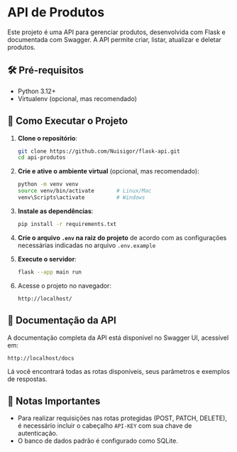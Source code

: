 # API de Produtos

Este projeto é uma API para gerenciar produtos, desenvolvida com Flask e documentada com Swagger. A API permite criar, listar, atualizar e deletar produtos.

## 🛠️ Pré-requisitos

- Python 3.12+
- Virtualenv (opcional, mas recomendado)

## 🚀 Como Executar o Projeto

1. **Clone o repositório**:

   ```bash
   git clone https://github.com/Nuisigor/flask-api.git
   cd api-produtos
   ```

2. **Crie e ative o ambiente virtual** (opcional, mas recomendado):

   ```bash
   python -m venv venv
   source venv/bin/activate       # Linux/Mac
   venv\Scripts\activate          # Windows
   ```

3. **Instale as dependências**:

   ```bash
   pip install -r requirements.txt
   ```

4. **Crie o arquivo `.env` na raiz do projeto** de acordo com as configurações necessárias indicadas no arquivo `.env.example`

5. **Execute o servidor**:

   ```bash
   flask --app main run
   ```

6. Acesse o projeto no navegador:
   ```
   http://localhost/
   ```

## 📖 Documentação da API

A documentação completa da API está disponível no Swagger UI, acessível em:

```
http://localhost/docs
```

Lá você encontrará todas as rotas disponíveis, seus parâmetros e exemplos de respostas.

## 📝 Notas Importantes

- Para realizar requisições nas rotas protegidas (POST, PATCH, DELETE), é necessário incluir o cabeçalho `API-KEY` com sua chave de autenticação.
- O banco de dados padrão é configurado como SQLite.
